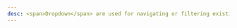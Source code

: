 ```yaml
---
desc: <span>Dropdown</span> are used for navigating or filtering existing content. Each dropdown consists of options or actions that can affect elements on the page.
---
```

